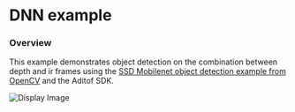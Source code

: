 # DNN example

### Overview
This example demonstrates object detection on the combination between depth and ir frames using the [SSD Mobilenet object detection example from OpenCV](https://github.com/opencv/opencv/blob/3.4.0/samples/dnn/ssd_mobilenet_object_detection.cpp) and the Aditof SDK.

![Display Image](https://github.com/analogdevicesinc/ToF/blob/master/doc/img/dnn.png)
